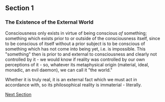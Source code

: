 ## Section 1

### The Existence of the External World

Consciousness only exists in virtue of being conscious *of* something; something
which exists prior to or outside of the consciousness itself, since to be
conscious of itself without a prior subject is to be conscious of something
which has not come into being yet, i.e. is impossible. This "something" then is
prior to and external to consciousness and clearly not controlled by it - we
would know if reality was controlled by our own perceptions of it - so, whatever
its metaphysical origin (material, ideal, monadic, an evil daemon), we can call
it "the world."

Whether it is truly real, it is an external fact which we must act in accordance
with, so its philosophical reality is immaterial - literally.

[Next Section](section1.md)

